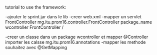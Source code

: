 tutorial to use the framework:

-ajouter le sprint.jar dans le lib 
-creer web.xml
-mapper un servlet
<servlet>
    <servlet-name>FrontController</servlet-name>
    <servlet-class>mg.itu.prom16.controller.FrontController</servlet-class>
    <init-param>
        <param-name>package_name</param-name>
        <param-value>wcontroller</param-value>
    </init-param>
</servlet>
<servlet-mapping>
    <servlet-name>FrontController</servlet-name>
    <url-pattern>/</url-pattern>
</servlet-mapping>

-creer un classe dans un package wcontroller et mapper @Controller
importer les calsse mg.itu.prom16.annotations
-mapper les methode souhaitez avec @GetMapping